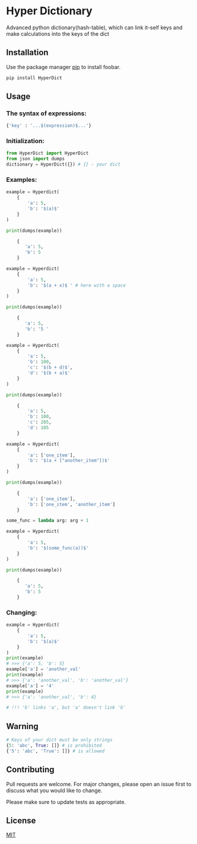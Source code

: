 # Hyper Dictionary

Advanced python dictionary(hash-table), which can link it-self keys and make calculations into the keys of the dict
## Installation
Use the package manager [pip](https://pip.pypa.io/en/stable/) to install foobar.
```bash
pip install HyperDict
```
## Usage

### The syntax of expressions:
```python
{'key' : '...$(expression)$...'}
```
### Initialization:
```python
from HyperDict import HyperDict
from json import dumps
dictionary = HyperDict({}) # {} - your dict
```
### Examples:
```python
example = Hyperdict(
    {
        'a': 5,
        'b': '$(a)$'
    }
)

print(dumps(example))

    {
       'a': 5,
       'b': 5
    }
```

```python
example = Hyperdict(
    {
        'a': 5,
        'b': '$(a + x)$ ' # here with a space
    }
)

print(dumps(example))

    {
       'a': 5,
       'b': '5 '
    }
```

```python
example = Hyperdict(
    {
        'a': 5,
        'b': 100,
        'c': '$(b + d)$',
        'd': '$(b + a)$'
    }
)

print(dumps(example))

    {
        'a': 5,
        'b': 100,
        'c': 205,
        'd': 105
    }
```

```python
example = Hyperdict(
    {
        'a': ['one_item'],
        'b': '$(a + ["another_item"])$'
    }
)

print(dumps(example))

    {
        'a': ['one_item'],
        'b': ['one_item', 'another_item']
    }
```

```python
some_func = lambda arg: arg + 1

example = Hyperdict(
    {
        'a': 5,
        'b': '$(some_func(a))$'
    }
)

print(dumps(example))

    {
       'a': 5,
       'b': 5
    }
```

### Changing:
```python
example = Hyperdict(
    {
        'a': 5,
        'b': '$(a)$'
    }
)
print(example) 
# >>> {'a': 5, 'b': 5}
example['a'] = 'another_val'
print(example)
# >>> {'a': 'another_val', 'b': 'another_val'}
example['a'] = '4'
print(example) 
# >>> {'a': 'another_val', 'b': 4}

# !!! 'b' links 'a', but 'a' doesn't link 'b'
```
## Warning
```python
# Keys of your dict must be only strings
{5: 'abc', True: []} # is prohibited
{'5': 'abc', 'True': []} # is allowed
```

## Contributing
Pull requests are welcome. For major changes, please open an issue first to discuss what you would like to change.

Please make sure to update tests as appropriate.


## License
[MIT](https://choosealicense.com/licenses/mit/)